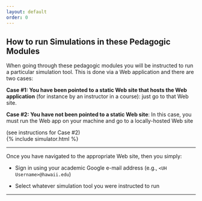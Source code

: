 ```yaml
---
layout: default
order: 0
---
```


## How to run Simulations in these Pedagogic Modules

When going through these pedagogic modules you will be instructed to run a particular simulation tool. This is done via
a Web application and there are two cases:

**Case #1: You have been pointed to a static Web site that hosts the Web application** (for instance by an instructor in a course): just go to that Web site.


**Case #2: You have not been pointed to a static Web site**: In this case, you must run the Web app on your machine and go to a locally-hosted Web site
    
<div class="ui accordion fluid">
  <div class="title">
    <i class="dropdown icon"></i>
    (see instructions for Case #2)
  </div>
  <div markdown="0" class="ui segment content">
    {% include simulator.html %}
  </div>
</div>

---

Once you have navigated to the appropriate Web site, then you simply:

  - Sign in using your academic Google e-mail address (e.g., `<UH Username>@hawaii.edu`)

  - Select whatever simulation tool you were instructed to run

---

